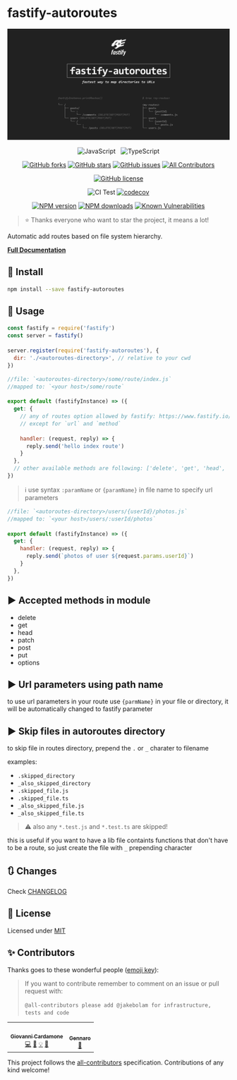 # fastify-autoroutes

<div align="center">

![Logo](./logo.png)

![JavaScript](https://img.shields.io/badge/ES6-Supported-yellow.svg?style=for-the-badge&logo=JavaScript) &nbsp; ![TypeScript](https://img.shields.io/badge/TypeScript-Supported-blue.svg?style=for-the-badge)

[![GitHub forks](https://img.shields.io/github/forks/GiovanniCardamone/fastify-autoroutes.svg)](https://github.com/GiovanniCardamone/fastify-autoroutes/network)
[![GitHub stars](https://img.shields.io/github/stars/GiovanniCardamone/fastify-autoroutes.svg)](https://github.com/GiovanniCardamone/fastify-autoroutes/stargazers)
[![GitHub issues](https://img.shields.io/github/issues/GiovanniCardamone/fastify-autoroutes.svg)](https://github.com/GiovanniCardamone/fastify-autoroutes/issues) <!-- ALL-CONTRIBUTORS-BADGE:START - Do not remove or modify this section -->
[![All Contributors](https://img.shields.io/badge/all_contributors-2-green.svg?style=flat)](#contributors)
<!-- ALL-CONTRIBUTORS-BADGE:END -->
[![GitHub license](https://img.shields.io/github/license/GiovanniCardamone/fastify-autoroutes.svg)](https://github.com/GiovanniCardamone/fastify-autoroutes/blob/master/LICENSE)

![CI Test](https://github.com/GiovanniCardamone/fastify-autoroutes/workflows/CI%20Test/badge.svg)
[![codecov](https://codecov.io/gh/GiovanniCardamone/fastify-autoroutes/branch/master/graph/badge.svg)](https://codecov.io/gh/GiovanniCardamone/fastify-autoroutes)

[![NPM version](https://img.shields.io/npm/v/fastify-autoroutes.svg?style=flat)](https://www.npmjs.com/package/fastify-autoroutes)
[![NPM downloads](https://img.shields.io/npm/dm/fastify-autoroutes.svg?style=flat)](https://www.npmjs.com/package/fastify-autoroutes)
[![Known Vulnerabilities](https://snyk.io/test/github/GiovanniCardamone/fastify-autoroutes/badge.svg)](https://snyk.io/test/github/GiovanniCardamone/fastify-autoroutes)

</div>

> :star: Thanks everyone who want to star the project, it means a lot!

Automatic add routes based on file system hierarchy.

**[Full Documentation](https://giovannicardamone.github.io/fastify-autoroutes/)**

## :rocket: Install

```sh
npm install --save fastify-autoroutes
```

## :blue_book: Usage

```js
const fastify = require('fastify')
const server = fastify()

server.register(require('fastify-autoroutes'), {
  dir: './<autoroutes-directory>', // relative to your cwd
})
```

```js
//file: `<autoroutes-directory>/some/route/index.js`
//mapped to: `<your host>/some/route`

export default (fastifyInstance) => ({
  get: {
    // any of routes option allowed by fastify: https://www.fastify.io/docs/latest/Routes/#routes-option
    // except for `url` and `method`

    handler: (request, reply) => {
      reply.send('hello index route')
    }
  },
  // other available methods are following: ['delete', 'get', 'head', 'patch', 'post', 'put', 'options']
})
```

> :information_source: use syntax `:paramName` or `{paramName}` in file name to specify url parameters

```js
//file: `<autoroutes-directory>/users/{userId}/photos.js`
//mapped to: `<your host>/users/:userId/photos`

export default (fastifyInstance) => ({
  get: {
    handler: (request, reply) => {
      reply.send(`photos of user ${request.params.userId}`)
    }
  },
})
```

## :arrow_forward: Accepted methods in module

- delete
- get
- head
- patch
- post
- put
- options

## :arrow_forward: Url parameters using path name

to use url parameters in your route use `{parmName}` in your file or directory, it will be automatically changed to fastify parameter

## :arrow_forward: Skip files in autoroutes directory

to skip file in routes directory, prepend the `.` or `_` charater to filename

examples:

- `.skipped_directory`
- `_also_skipped_directory`
- `.skipped_file.js`
- `.skipped_file.ts`
- `_also_skipped_file.js`
- `_also_skipped_file.ts`

> :warning: also any `*.test.js` and `*.test.ts` are skipped!

this is useful if you want to have a lib file containts functions that don't have to be a route, so just create the file with `_` prepending character

## :arrows_clockwise: Changes

Check [CHANGELOG](./CHANGELOG.md)

## :page_facing_up: License

Licensed under [MIT](./LICENSE)

## :sparkles: Contributors

Thanks goes to these wonderful people ([emoji key](https://allcontributors.org/docs/en/emoji-key)):

> If you want to contribute remember to comment on an issue or pull request with:
>
> `@all-contributors please add @jakebolam for infrastructure, tests and code`

<!-- ALL-CONTRIBUTORS-LIST:START - Do not remove or modify this section -->
<!-- prettier-ignore-start -->
<!-- markdownlint-disable -->
<table>
  <tr>
    <td align="center"><a href="http://giovannicardamone.github.io"><img src="https://avatars0.githubusercontent.com/u/5117748?v=4" width="100px;" alt=""/><br /><sub><b>Giovanni Cardamone</b></sub></a><br /><a href="https://github.com/GiovanniCardamone/fastify-autoroutes/commits?author=GiovanniCardamone" title="Code">💻</a> <a href="https://github.com/GiovanniCardamone/fastify-autoroutes/commits?author=GiovanniCardamone" title="Documentation">📖</a> <a href="#example-GiovanniCardamone" title="Examples">💡</a> <a href="#maintenance-GiovanniCardamone" title="Maintenance">🚧</a></td>
    <td align="center"><a href="https://github.com/genbs"><img src="https://avatars0.githubusercontent.com/u/6159598?v=4" width="100px;" alt=""/><br /><sub><b>Gennaro</b></sub></a><br /><a href="#design-genbs" title="Design">🎨</a></td>
  </tr>
</table>

<!-- markdownlint-enable -->
<!-- prettier-ignore-end -->
<!-- ALL-CONTRIBUTORS-LIST:END -->

This project follows the [all-contributors](https://github.com/all-contributors/all-contributors) specification. Contributions of any kind welcome!
